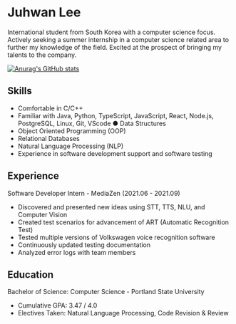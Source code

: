 # Juhwan Lee

International student from South Korea with a computer science focus. Actively seeking a summer internship in a computer science related area to further my knowledge of the field. Excited at the prospect of bringing my talents to the company.

[![Anurag's GitHub stats](https://github-readme-stats.vercel.app/api?username=juroc95)](https://github.com/anuraghazra/github-readme-stats)

## Skills
- Comfortable in C/C++
- Familiar with Java, Python, TypeScript, JavaScript, React, Node.js, PostgreSQL, Linux, Git, VScode ● Data Structures
- Object Oriented Programming (OOP)
- Relational Databases
- Natural Language Processing (NLP)
- Experience in software development support and software testing

## Experience

Software Developer Intern - MediaZen (2021.06 - 2021.09)
- Discovered and presented new ideas using STT, TTS, NLU, and Computer Vision
- Created test scenarios for advancement of ART (Automatic Recognition Test)
- Tested multiple versions of Volkswagen voice recognition software
- Continuously updated testing documentation
- Analyzed error logs with team members

## Education

Bachelor of Science: Computer Science - Portland State University
- Cumulative GPA: 3.47 / 4.0
- Electives Taken: Natural Language Processing, Code Revision & Review
